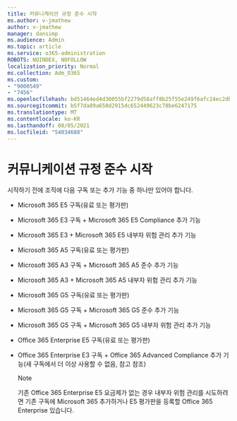 ```yaml
---
title: 커뮤니케이션 규정 준수 시작
ms.author: v-jmathew
author: v-jmathew
manager: dansimp
ms.audience: Admin
ms.topic: article
ms.service: o365-administration
ROBOTS: NOINDEX, NOFOLLOW
localization_priority: Normal
ms.collection: Adm_O365
ms.custom:
- "9000549"
- "7456"
ms.openlocfilehash: bd51464ed4d30055bf2279d58aff8b25f55e249f6afc24ec2db227a1e9bdfbad
ms.sourcegitcommit: b5f7da89a650d2915dc652449623c78be6247175
ms.translationtype: MT
ms.contentlocale: ko-KR
ms.lasthandoff: 08/05/2021
ms.locfileid: "54034688"
---
```

# <a name="get-started-with-communication-compliance"></a>커뮤니케이션 규정 준수 시작

시작하기 전에 조직에 다음 구독 또는 추가 기능 중 하나만 있어야 합니다.

* Microsoft 365 E5 구독(유료 또는 평가판)
* Microsoft 365 E3 구독 + Microsoft 365 E5 Compliance 추가 기능
* Microsoft 365 E3 + Microsoft 365 E5 내부자 위험 관리 추가 기능
* Microsoft 365 A5 구독(유료 또는 평가판)
* Microsoft 365 A3 구독 + Microsoft 365 A5 준수 추가 기능
* Microsoft 365 A3 + Microsoft 365 A5 내부자 위험 관리 추가 기능
* Microsoft 365 G5 구독(유료 또는 평가판)
* Microsoft 365 G5 구독 + Microsoft 365 G5 준수 추가 기능
* Microsoft 365 G5 구독 + Microsoft 365 G5 내부자 위험 관리 추가 기능
* Office 365 Enterprise E5 구독(유료 또는 평가판)
* Office 365 Enterprise E3 구독 + Office 365 Advanced Compliance 추가 기능(새 구독에서 더 이상 사용할 수 없음, 참고 참조)

    > [!NOTE]
    > 기존 Office 365 Enterprise E5 요금제가 없는 경우 내부자 위험 관리를 시도하려면 기존 [](https://go.microsoft.com/fwlink/?linkid=2130508) 구독에 Microsoft 365 추가하거나 E5 평가판을 등록할 Office 365 Enterprise 있습니다.
